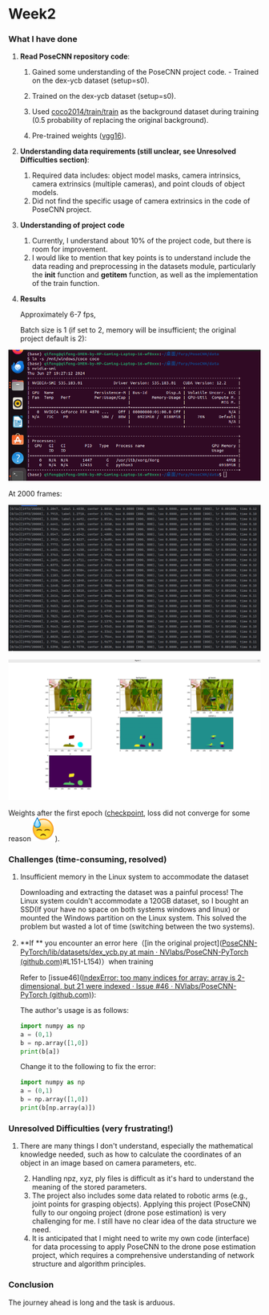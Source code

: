 



# Week2

### What I have done
1. **Read PoseCNN repository code**:

   1. Gained some understanding of the PoseCNN project code.   - Trained on the dex-ycb dataset (setup=s0).

   2. Trained on the dex-ycb dataset (setup=s0).

   2. Used [coco2014/train/train](http://images.cocodataset.org/zips/train2014.zip) as the background dataset during training (0.5 probability of replacing the original background). 

   4. Pre-trained weights ([vgg16](https://download.pytorch.org/models/vgg16-397923af.pth)).

2. **Understanding data requirements (still unclear, see Unresolved Difficulties section)**:
   1. Required data includes: object model masks, camera intrinsics, camera extrinsics (multiple cameras), and point clouds of object models.
   2. Did not find the specific usage of camera extrinsics in the code of PoseCNN project.
3. **Understanding of project code**
   1. Currently, I understand about 10% of the project code, but there is room for improvement.
   2. I would like to mention that key points is to understand include the data reading and preprocessing in the datasets module, particularly the __init__ function and __getitem__ function, as well as the implementation of the train function.

4. **Results**

    Approximately 6-7 fps,

     Batch size is 1 (if set to 2, memory will be insufficient; the original project default is 2):

![图片描述](./images/batch.JPG)

 At 2000 frames:

![图片描述](./images/2000.JPG)

![图片描述](./images/2000i.JPG)

 Weights after the first epoch ([checkpoint](https://drive.google.com/file/d/1MTVLZbQJKjnkJXIMnMX5M-T2DhATHbD_/view?usp=drive_link), loss did not converge for some reason![img](./images/0018D721.png)).

### Challenges (time-consuming, resolved)
1. Insufficient memory in the Linux system to accommodate the dataset

    Downloading and extracting the dataset was a painful process! The Linux system couldn't accommodate a 120GB dataset, so I bought an SSD(If your have no space on both systems windows and linux) or mounted the Windows partition on the Linux system. This solved the problem but wasted a lot of time (switching between the two systems).

2. **If ** you encounter an error here（[in the original project]([PoseCNN-PyTorch/lib/datasets/dex_ycb.py at main · NVlabs/PoseCNN-PyTorch (github.com)](https://github.com/NVlabs/PoseCNN-PyTorch/blob/main/lib/datasets/dex_ycb.py)#L151-L154)）when training

   Refer to [issue46]([IndexError: too many indices for array: array is 2-dimensional, but 21 were indexed · Issue #46 · NVlabs/PoseCNN-PyTorch (github.com)](https://github.com/NVlabs/PoseCNN-PyTorch/issues/46)):

    The author's usage is as follows:

   ```python
   import numpy as np
   a = (0,1)
   b = np.array([1,0])
   print(b[a])
   ```

   Change it to the following to fix the error:

   ```python
   import numpy as np
   a = (0,1)
   b = np.array([1,0])
   print(b[np.array(a)])
   ```

   

### Unresolved Difficulties (very frustrating!)
1. There are many things I don't understand, especially the mathematical knowledge needed, such as how to calculate the coordinates of an object in an image based on camera parameters, etc.

 	2. Handling npz, xyz, ply files is difficult as it's hard to understand the meaning of the stored parameters.
 	3. The project also includes some data related to robotic arms (e.g., joint points for grasping objects). Applying this project (PoseCNN) fully to our ongoing project (drone pose estimation) is very challenging for me. I still have no clear idea of the data structure we need.
 	4. It is anticipated that I might need to write my own code (interface) for data processing to apply PoseCNN to the drone pose estimation project, which requires a comprehensive understanding of network structure and algorithm principles.

### Conclusion
The journey ahead is long and the task is arduous.